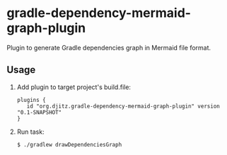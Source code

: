 # gradle-dependency-mermaid-graph-plugin

Plugin to generate Gradle dependencies graph in Mermaid file format.

## Usage

1. Add plugin to target project's build.file:
    ```
    plugins {
       id "org.djitz.gradle-dependency-mermaid-graph-plugin" version "0.1-SNAPSHOT"
    }
   ```
2. Run task:
   ```
   $ ./gradlew drawDependenciesGraph
   ```